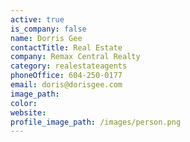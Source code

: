 ```yaml
---
active: true
is_company: false
name: Dorris Gee
contactTitle: Real Estate
company: Remax Central Realty
category: realestateagents
phoneOffice: 604-250-0177
email: doris@dorisgee.com
image_path:
color:
website:
profile_image_path: /images/person.png
---
```



